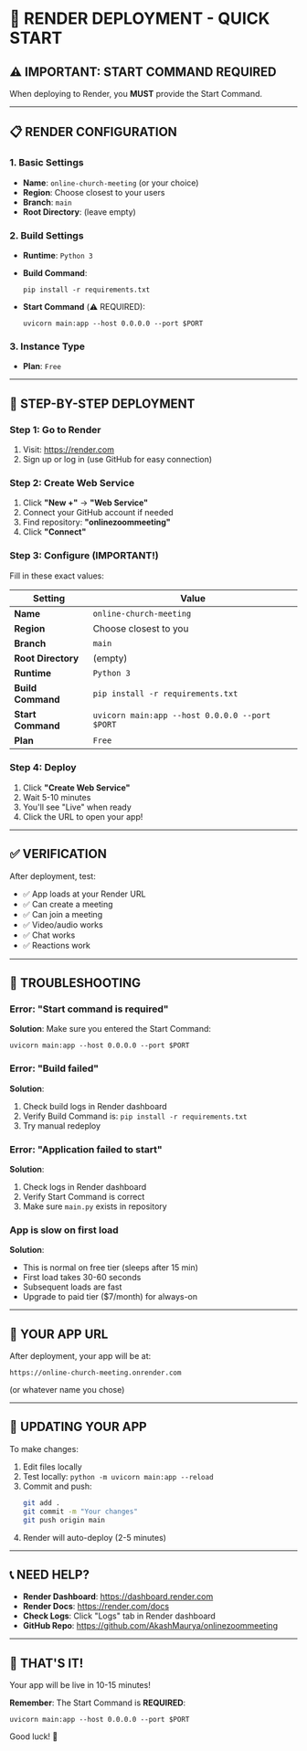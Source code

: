 # 🚀 RENDER DEPLOYMENT - QUICK START

## ⚠️ IMPORTANT: START COMMAND REQUIRED

When deploying to Render, you **MUST** provide the Start Command.

---

## 📋 RENDER CONFIGURATION

### 1. Basic Settings
- **Name**: `online-church-meeting` (or your choice)
- **Region**: Choose closest to your users
- **Branch**: `main`
- **Root Directory**: (leave empty)

### 2. Build Settings
- **Runtime**: `Python 3`

- **Build Command**:
  ```
  pip install -r requirements.txt
  ```

- **Start Command** (⚠️ REQUIRED):
  ```
  uvicorn main:app --host 0.0.0.0 --port $PORT
  ```

### 3. Instance Type
- **Plan**: `Free`

---

## 🎯 STEP-BY-STEP DEPLOYMENT

### Step 1: Go to Render
1. Visit: https://render.com
2. Sign up or log in (use GitHub for easy connection)

### Step 2: Create Web Service
1. Click **"New +"** → **"Web Service"**
2. Connect your GitHub account if needed
3. Find repository: **"onlinezoommeeting"**
4. Click **"Connect"**

### Step 3: Configure (IMPORTANT!)
Fill in these exact values:

| Setting | Value |
|---------|-------|
| **Name** | `online-church-meeting` |
| **Region** | Choose closest to you |
| **Branch** | `main` |
| **Root Directory** | (empty) |
| **Runtime** | `Python 3` |
| **Build Command** | `pip install -r requirements.txt` |
| **Start Command** | `uvicorn main:app --host 0.0.0.0 --port $PORT` |
| **Plan** | `Free` |

### Step 4: Deploy
1. Click **"Create Web Service"**
2. Wait 5-10 minutes
3. You'll see "Live" when ready
4. Click the URL to open your app!

---

## ✅ VERIFICATION

After deployment, test:
- ✅ App loads at your Render URL
- ✅ Can create a meeting
- ✅ Can join a meeting
- ✅ Video/audio works
- ✅ Chat works
- ✅ Reactions work

---

## 🔧 TROUBLESHOOTING

### Error: "Start command is required"
**Solution**: Make sure you entered the Start Command:
```
uvicorn main:app --host 0.0.0.0 --port $PORT
```

### Error: "Build failed"
**Solution**: 
1. Check build logs in Render dashboard
2. Verify Build Command is: `pip install -r requirements.txt`
3. Try manual redeploy

### Error: "Application failed to start"
**Solution**:
1. Check logs in Render dashboard
2. Verify Start Command is correct
3. Make sure `main.py` exists in repository

### App is slow on first load
**Solution**: 
- This is normal on free tier (sleeps after 15 min)
- First load takes 30-60 seconds
- Subsequent loads are fast
- Upgrade to paid tier ($7/month) for always-on

---

## 📱 YOUR APP URL

After deployment, your app will be at:
```
https://online-church-meeting.onrender.com
```
(or whatever name you chose)

---

## 🔄 UPDATING YOUR APP

To make changes:
1. Edit files locally
2. Test locally: `python -m uvicorn main:app --reload`
3. Commit and push:
   ```bash
   git add .
   git commit -m "Your changes"
   git push origin main
   ```
4. Render will auto-deploy (2-5 minutes)

---

## 📞 NEED HELP?

- **Render Dashboard**: https://dashboard.render.com
- **Render Docs**: https://render.com/docs
- **Check Logs**: Click "Logs" tab in Render dashboard
- **GitHub Repo**: https://github.com/AkashMaurya/onlinezoommeeting

---

## 🎉 THAT'S IT!

Your app will be live in 10-15 minutes!

**Remember**: The Start Command is **REQUIRED**:
```
uvicorn main:app --host 0.0.0.0 --port $PORT
```

Good luck! 🚀

